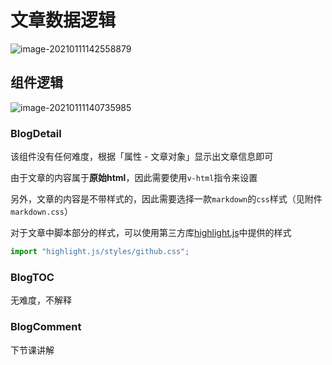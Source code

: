 # 文章数据逻辑

![image-20210111142558879](https://qwq9527.gitee.io/resource/imgs/20210111142558.png)

## 组件逻辑

![image-20210111140735985](/Users/yuanjin/Desktop/20210111140736.png)

### BlogDetail

该组件没有任何难度，根据「属性 - 文章对象」显示出文章信息即可

由于文章的内容属于**原始html**，因此需要使用`v-html`指令来设置

另外，文章的内容是不带样式的，因此需要选择一款`markdown`的`css`样式（见附件`markdown.css`）

对于文章中脚本部分的样式，可以使用第三方库[highlight.js](https://highlightjs.org/)中提供的样式

```js
import "highlight.js/styles/github.css";
```



### BlogTOC

无难度，不解释

### BlogComment

下节课讲解



